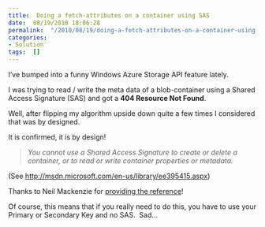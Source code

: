 ```yaml
---
title:  Doing a fetch-attributes on a container using SAS
date:  08/19/2010 18:06:28
permalink:  "/2010/08/19/doing-a-fetch-attributes-on-a-container-using-sas/"
categories:
- Solution
tags:  []
---
```

<p>I’ve bumped into a funny Windows Azure Storage API feature lately.</p>  <p>I was trying to read / write the meta data of a blob-container using a Shared Access Signature (SAS) and got a <strong>404 Resource Not Found</strong>.</p>  <p>Well, after flipping my algorithm upside down quite a few times I considered that was by designed.</p>  <p>It is confirmed, it is by design!</p>  <blockquote>   <p><em>You cannot use a Shared Access Signature to create or delete a container, or to read or write container properties or metadata.</em></p> </blockquote>  <p>(See <a title="http://msdn.microsoft.com/en-us/library/ee395415.aspx" href="http://msdn.microsoft.com/en-us/library/ee395415.aspx">http://msdn.microsoft.com/en-us/library/ee395415.aspx</a>)</p>  <p>Thanks to Neil Mackenzie for <a href="http://social.msdn.microsoft.com/Forums/en-US/windowsazure/thread/f65375e3-991d-4072-a86a-8fa58257db6f/">providing the reference</a>!</p>  <p>Of course, this means that if you really need to do this, you have to use your Primary or Secondary Key and no SAS.&#160; Sad…</p>